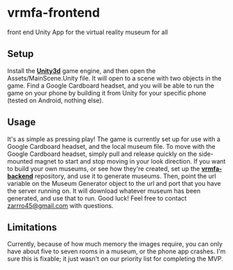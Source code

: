# vrmfa-frontend
front end Unity App for the virtual reality museum for all

## Setup
Install the [**Unity3d**](http://unity3d.com/) game engine, and then open the Assets/MainScene.Unity file. It will open to a scene with two objects in the game. Find a Google Cardboard headset, and you will be able to run the game on your phone by building it from Unity for your specific phone (tested on Android, nothing else).

## Usage
It's as simple as pressing play! The game is currently set up for use with a Google Cardboard headset, and the local museum file. To move with the Google Cardboard headset, simply pull and release quickly on the side-mounted magnet to start and stop moving in your look direction.
If you want to build your own museums, or see how they're created, set up the [**vrmfa-backend**](https://github.com/hariharsubramanyam/vrmfa-backend) repository, and use it to generate museums. Then, point the url variable on the Museum Generator object to the url and port that you have the server running on. It will download whatever museum has been generated, and use that to run.
Good luck! Feel free to contact zarrro45@gmail.com with questions.

## Limitations
Currently, because of how much memory the images require, you can only have about five to seven rooms in a museum, or the phone app crashes. I'm sure this is fixable; it just wasn't on our priority list for completing the MVP.